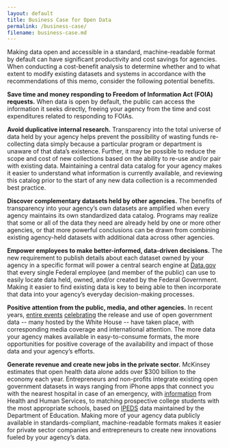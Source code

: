 ```yaml
---
layout: default
title: Business Case for Open Data
permalink: /business-case/
filename: business-case.md
---
```



Making data open and accessible in a standard, machine-readable format by default can have significant productivity and cost savings for agencies. When conducting a cost-benefit analysis to determine whether and to what extent to modify existing datasets and systems in accordance with the recommendations of this memo, consider the following potential benefits.

**Save time and money responding to Freedom of Information Act (FOIA) requests.** When data is open by default, the public can access the information it seeks directly, freeing your agency from the time and cost expenditures related to responding to FOIAs.

**Avoid duplicative internal research.** Transparency into the total universe of data held by your agency helps prevent the possibility of wasting funds re-collecting data simply because a particular program or department is unaware of that data’s existence. Further, it may be possible to reduce the scope and cost of new collections based on the ability to re-use and/or pair with existing data. Maintaining a central data catalog for your agency makes it easier to understand what information is currently available, and reviewing this catalog prior to the start of any new data collection is a recommended best practice.

**Discover complementary datasets held by other agencies.** The benefits of transparency into your agency’s own datasets are amplified when every agency maintains its own standardized data catalog. Programs may realize that some or all of the data they need are already held by one or more other agencies, or that more powerful conclusions can be drawn from combining existing agency-held datasets with additional data across other agencies.

**Empower employees to make better-informed, data-driven decisions.** The new requirement to publish details about each dataset owned by your agency in a specific format will power a central search engine at [Data.gov](http://www.data.gov) that every single Federal employee (and member of the public) can use to easily locate data held, owned, and/or created by the Federal Government. Making it easier to find existing data is key to being able to then incorporate that data into your agency’s everyday decision-making processes.

**Positive attention from the public, media, and other agencies.** In recent years, [entire events](http://energy.gov/articles/energy-datapalooza-unleashing-power-open-data-advance-our-energy-future) [celebrating](http://www.ed.gov/blog/2013/01/education-datapalooza-unleashing-the-power-of-open-data-to-help-students-parents-and-teachers/) the release and use of open government data -- many hosted by the White House -- have taken place, with corresponding media coverage and international attention. The more data your agency makes available in easy-to-consume formats, the more opportunities for positive coverage of the availability and impact of those data and your agency’s efforts.

**Generate revenue and create new jobs in the private sector.** McKinsey estimates that open health data alone adds over $300 billion to the economy each year. Entrepreneurs and non-profits integrate existing open government datasets in ways ranging from iPhone apps that connect you with the nearest hospital in case of an emergency, with [information](http://www.healthdata.gov/question/what-types-applications-have-been-developed-using-healthdatagov-data) from Health and Human Services, to matching prospective college students with the most appropriate schools, based on [IPEDS](http://nces.ed.gov/ipeds/) data maintained by the Department of Education. Making more of your agency data publicly available in standards-compliant, machine-readable formats makes it easier for private sector companies and entrepreneurs to create new innovations fueled by your agency’s data.
